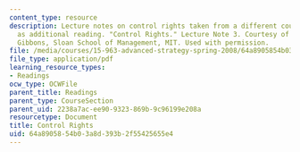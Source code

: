 ```yaml
---
content_type: resource
description: Lecture notes on control rights taken from a different course provided
  as additional reading. "Control Rights." Lecture Note 3. Courtesy of Professor Robert
  Gibbons, Sloan School of Management, MIT. Used with permission.
file: /media/courses/15-963-advanced-strategy-spring-2008/64a8905854b03a8d393b2f55425655e4_gibbons3.pdf
file_type: application/pdf
learning_resource_types:
- Readings
ocw_type: OCWFile
parent_title: Readings
parent_type: CourseSection
parent_uid: 2238a7ac-ee90-9323-869b-9c96199e208a
resourcetype: Document
title: Control Rights
uid: 64a89058-54b0-3a8d-393b-2f55425655e4
---
```

